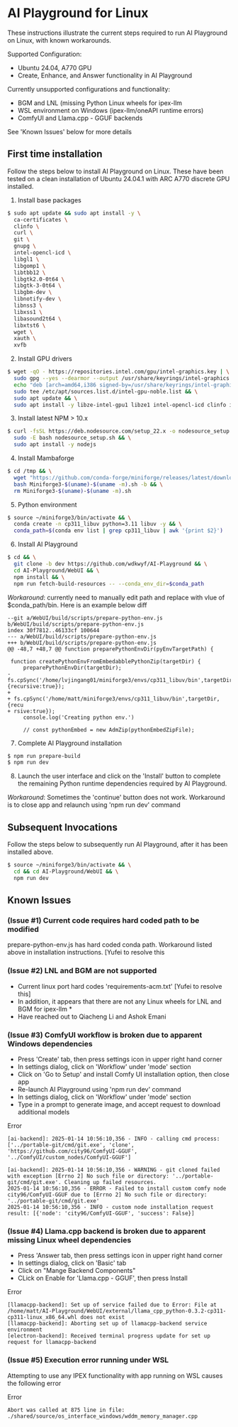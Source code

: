 # AI Playground for Linux

These instructions illustrate the current steps required to run AI Playground on Linux, with known workarounds.

Supported Configuration:
* Ubuntu 24.04, A770 GPU
* Create, Enhance, and Answer functionality in AI Playground

Currently unsupported configurations and functionality:
* BGM and LNL (missing Python Linux wheels for ipex-llm
* WSL environment on Windows (ipex-llm/oneAPI runtime errors)
* ComfyUI and Llama.cpp - GGUF backends

See 'Known Issues' below for more details

## First time installation

Follow the steps below to install AI Playground on Linux.  These have been tested on a clean installation of Ubuntu 24.04.1 with ARC A770 discrete GPU installed.

1. Install base packages
```bash
$ sudo apt update && sudo apt install -y \
  ca-certificates \
  clinfo \
  curl \
  git \
  gnupg \
  intel-opencl-icd \
  libgl1 \
  libgomp1 \
  libtbb12 \
  libgtk2.0-0t64 \
  libgtk-3-0t64 \
  libgbm-dev \
  libnotify-dev \
  libnss3 \
  libxss1 \
  libasound2t64 \
  libxtst6 \
  wget \
  xauth \
  xvfb
```

2. Install GPU drivers
```bash
$ wget -qO - https://repositories.intel.com/gpu/intel-graphics.key | \
  sudo gpg --yes --dearmor --output /usr/share/keyrings/intel-graphics.gpg && \
  echo "deb [arch=amd64,i386 signed-by=/usr/share/keyrings/intel-graphics.gpg] https://repositories.intel.com/gpu/ubuntu noble client" | \
  sudo tee /etc/apt/sources.list.d/intel-gpu-noble.list && \
  sudo apt update && \
  sudo apt install -y libze-intel-gpu1 libze1 intel-opencl-icd clinfo intel-gsc libze-dev intel-ocloc
```

3. Install latest NPM > 10.x
```bash
$ curl -fsSL https://deb.nodesource.com/setup_22.x -o nodesource_setup.sh && \
  sudo -E bash nodesource_setup.sh && \
  sudo apt install -y nodejs
```

4. Install Mambaforge
```bash
$ cd /tmp && \
  wget "https://github.com/conda-forge/miniforge/releases/latest/download/Miniforge3-$(uname)-$(uname -m).sh" && \
  bash Miniforge3-$(uname)-$(uname -m).sh -b && \
  rm Miniforge3-$(uname)-$(uname -m).sh 
```

5. Python environment
```bash
$ source ~/miniforge3/bin/activate && \
  conda create -n cp311_libuv python=3.11 libuv -y && \
  conda_path=$(conda env list | grep cp311_libuv | awk '{print $2}')
```

6. Install AI Playground
```bash
$ cd && \
  git clone -b dev https://github.com/wdkwyf/AI-Playground && \
  cd AI-Playground/WebUI && \
  npm install && \
  npm run fetch-build-resources -- --conda_env_dir=$conda_path
```

*Workaround*: currently need to manually edit path and replace with vlue of $conda_path/bin.  Here is an example below diff
```
--git a/WebUI/build/scripts/prepare-python-env.js b/WebUI/build/scripts/prepare-python-env.js
index 30f7812..46133cf 100644
--- a/WebUI/build/scripts/prepare-python-env.js
+++ b/WebUI/build/scripts/prepare-python-env.js
@@ -48,7 +48,7 @@ function preparePythonEnvDir(pyEnvTargetPath) {

 function createPythonEnvFromEmbedabblePythonZip(targetDir) {
     preparePythonEnvDir(targetDir);
-    fs.cpSync('/home/lvjingang01/miniforge3/envs/cp311_libuv/bin',targetDir,{recursive:true});
+    
+ fs.cpSync('/home/matt/miniforge3/envs/cp311_libuv/bin',targetDir,{recu
+ rsive:true});
     console.log('Creating python env.')

     // const pythonEmbed = new AdmZip(pythonEmbedZipFile);
```

7. Complete AI Playground installation
```bash
$ npm run prepare-build
$ npm run dev
```

8. Launch the user interface and click on the 'Install' button to complete the remaining Python runtime dependencies required by AI Playground.  

*Workaround*: Sometimes the 'continue' button does not work.  Workaround is to close app and relaunch using 'npm run dev' command


## Subsequent Invocations

Follow the steps below to subsequently run AI Playground, after it has been installed above.

```bash
$ source ~/miniforge3/bin/activate && \
  cd && cd AI-Playground/WebUI && \
  npm run dev
```

## Known Issues

### (Issue #1) Current code requires hard coded path to be modified
prepare-python-env.js has hard coded conda path.  Workaround listed above in installation instructions. [Yufei to resolve this

### (Issue #2) LNL and BGM are not supported
* Current linux port hard codes 'requirements-acm.txt' [Yufei to resolve this]
* In addition, it appears that there are not any Linux wheels for LNL and BGM for ipex-llm *
* Have reached out to Qiacheng Li and Ashok Emani

### (Issue #3) ComfyUI workflow is broken due to apparent Windows dependencies 
* Press 'Create' tab, then press settings icon in upper right hand corner
* In settings dialog, click on 'Workflow' under 'mode' section
* Click on 'Go to Setup' and install Comfy UI installation option, then close app
* Re-launch AI Playground using 'npm run dev' command
* In settings dialog, click on 'Workflow' under 'mode' section
* Type in a prompt to generate image, and accept request to download additional models

Error
```
[ai-backend]: 2025-01-14 10:56:10,356 - INFO - calling cmd process: ['../portable-git/cmd/git.exe', 'clone', 'https://github.com/city96/ComfyUI-GGUF', '../ComfyUI/custom_nodes/ComfyUI-GGUF']

[ai-backend]: 2025-01-14 10:56:10,356 - WARNING - git cloned failed with exception [Errno 2] No such file or directory: '../portable-git/cmd/git.exe'. Cleaning up failed resources.
2025-01-14 10:56:10,356 - ERROR - Failed to install custom comfy node city96/ComfyUI-GGUF due to [Errno 2] No such file or directory: '../portable-git/cmd/git.exe'
2025-01-14 10:56:10,356 - INFO - custom node installation request result: [{'node': 'city96/ComfyUI-GGUF', 'success': False}]
```

### (Issue #4) Llama.cpp backend is broken due to apparent missing Linux wheel dependencies 
* Press 'Answer tab, then press settings icon in upper right hand corner
* In settings dialog, click on 'Basic' tab
* Click on "Mange Backend Components"
* CLick on Enable for 'Llama.cpp - GGUF', then press Install

Error
```
[llamacpp-backend]: Set up of service failed due to Error: File at /home/matt/AI-Playground/WebUI/external/llama_cpp_python-0.3.2-cp311-cp311-linux_x86_64.whl does not exist
[llamacpp-backend]: Aborting set up of llamacpp-backend service environment
[electron-backend]: Received terminal progress update for set up request for llamacpp-backend
```
### (Issue #5) Execution error running under WSL
Attempting to use any IPEX functionality with app running on WSL causes the following error

Error
```
Abort was called at 875 line in file:
./shared/source/os_interface_windows/wddm_memory_manager.cpp
```
